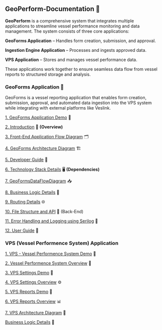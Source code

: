 ## GeoPerform-Documentation 📝

**GeoPerform** is a comprehensive system that integrates multiple applications to streamline vessel performance monitoring and data management. The system consists of three core applications:

**GeoForms Application** – Handles form creation, submission, and approval.

**Ingestion Engine Application** – Processes and ingests approved data.

**VPS Application** – Stores and manages vessel performance data.

These applications work together to ensure seamless data flow from vessel reports to structured storage and analysis.

### GeoForms Application 📖

GeoForms is a vessel reporting application that enables form creation, submission, approval, and automated data ingestion into the VPS system while integrating with external platforms like Veslink.

[1. GeoForms Application Demo](https://drive.google.com/file/d/1dq0FphC4QQVhoHOEQf1dKwHJl8xhzrSu/view) 🎥

[2. Introduction](https://github.com/mariaphilo2024/GeoPerform-Documentation/blob/main/GeoFormsApplication/Introduction.md) 📝
**(Overview)**

[3. Front-End Application Flow Diagram](https://github.com/mariaphilo2024/GeoPerform-Documentation/blob/main/GeoFormsApplication/FrontEndApplicationFlowDiagram.md) 🗂

[4. GeoForms Architecture Diagram](https://github.com/mariaphilo2024/GeoPerform-Documentation/blob/main/GeoFormsApplication/FormsArchitectureDiagram.md) 🏗️

[5. Developer Guide](https://github.com/mariaphilo2024/GeoPerform-Documentation/blob/main/GeoFormsApplication/FormsDeveloperGuide.md) 🚀

[6. Technology Stack Details](https://github.com/mariaphilo2024/GeoPerform-Documentation/blob/main/GeoFormsApplication/TechnologyStackDetails.md) 🖥️
**(Dependencies)**

[7. GeoFormsDataFlowDiagram](https://github.com/mariaphilo2024/GeoPerform-Documentation/blob/main/GeoFormsApplication/FormsDataFlowDiagram.md) 📥

[8. Business Logic Details](https://github.com/mariaphilo2024/GeoPerform-Documentation/blob/main/GeoFormsApplication/BusinessLogicDetails.md) 🔎

[9. Routing Details](https://github.com/mariaphilo2024/GeoPerform-Documentation/blob/main/GeoFormsApplication/FormsRoutingDetails.md) 🌐

[10. File Structure and API](https://github.com/mariaphilo2024/GeoPerform-Documentation/blob/main/GeoFormsApplication/FormsCreateAnApi.md) 📜 (Back-End)

[11. Error Handling and Logging using Serilog](https://github.com/mariaphilo2024/GeoPerform-Documentation/blob/main/GeoFormsApplication/ErrorHandlingAndLoggingSerilog.md) 🚨

[12. User Guide](https://github.com/mariaphilo2024/GeoPerform-Documentation/blob/main/GeoFormsApplication/FormsUserGuide.md) 📘


 
### VPS (Vessel Performence System) Application
[1. VPS - Vessel Performence System Demo](https://drive.google.com/file/d/1zACz5a41WaM2I3IW8sqSRePxp-nfT0u9/view) 🎥

[2. Vessel Performence System Overview](https://github.com/mariaphilo2024/GeoPerform-Documentation/blob/main/VPS/TrackingScreen.md) 📍

[3. VPS Settings Demo](https://drive.google.com/file/d/19xm5nEo3N0Kp9NaM3RzZj65ARK2HbcYv/view?usp=sharing) 🎥

[4. VPS Settings Overview](https://github.com/mariaphilo2024/GeoPerform-Documentation/blob/main/VPS/Settings.md) ⚙️ 

[5. VPS Reports Demo](https://drive.google.com/file/d/1RrMi4ipAjniAhyK02O96IkYwGsiSAi7h/view) 🎥

[6. VPS Reports Overview](https://github.com/mariaphilo2024/GeoPerform-Documentation/blob/main/VPS/Reports.md) 📊

[7. VPS Architecture Diagram](https://github.com/mariaphilo2024/GeoPerform-Documentation/blob/main/VPS/VPS-Architecture.md) 🚢

[Business Logic Details](https://github.com/mariaphilo2024/GeoPerform-Documentation/blob/main/VPS/VPS-BusinessLogic.md) 🔎
